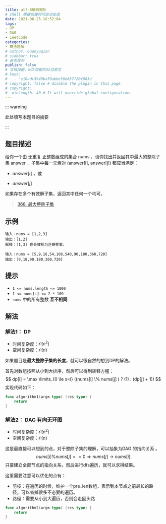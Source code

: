 ```yaml
---
title: utf-8编码解析
# shell 根据创建时间自动生成
date: 2021-06-25 18:52:04
tags:
- DP
- DAG
- LeetCode
categories:
- 算法题解
# author: Guanyuqian
# sidebar: true
# 是否发布
publish: false
# 文档加密，md5加密的32位密文
# keys:
# 	- 'e10adc3949ba59abbe56e057f20f883e'
# copyright: false # disable the plugin in this page 
# copyright:
#  minLength: 40 # It will override global configuration. 
---
```


::: warning

此处填写本题目的摘要

:::

<!-- more -->

## 题目描述

给你一个由 无重复 正整数组成的集合 nums ，请你找出并返回其中最大的整除子集 answer ，子集中每一元素对 (answer[i], answer[j]) 都应当满足：

- $answer[i] % answer[j] == 0$ ，或

- $answer[j] % answer[i] == 0$

  

如果存在多个有效解子集，返回其中任何一个均可。

> [368. 最大整除子集](https://leetcode-cn.com/problems/largest-divisible-subset/)



## 示例

```
输入：nums = [1,2,3]
输出：[1,2]
解释：[1,3] 也会被视为正确答案。

输入：nums = [5,9,18,54,108,540,90,180,360,720]
输出：[9,18,90,180,360,720]
```



## 提示

- `1 <= nums.length <= 1000`
- `1 <= nums[i] <= 2 * 109`
- `nums` 中的所有整数 **互不相同**

## 解法

### 解法1： DP

- 时间复杂度：$\mathcal{O}(n^2)$
- 空间复杂度：$\mathcal{O}(n)$

如果题目是**最大整除子集的长度**，就可以很自然的想到DP的解法。

首先对数组按照从小到大排序，然后可以得到转移方程：
$$
dp[i] = \max \limits_{0 \le x<i} ((nums[i] \% nums[j] ) ? (1) : (dp[j] + 1))
$$
实现代码如下：

```go
func algorithm1(argm type) (res type) {
    return
}
```



### 解法2： DAG 有向无环图

- 时间复杂度：$\mathcal{O}(n^2)$
- 空间复杂度：$\mathcal{O}(n)$

这是最直接可以想到的点，对于整除子集的理解，可以抽象为DAG 的指向关系 。
$$
nums[i] \% nums[j] == 0 \Rightarrow nums[j] \to nums[i]
$$
只要建立全部节点的指向关系，然后进行dfs遍历，就可以求得结果。

这里需要注意可以优化的点有：

- 剪枝：在遍历的时候，维护一个pre_len数组，表示到本节点之前最长的路径，可以省掉很多不必要的遍历。
- 路径：需要从小到大遍历，否则会走回头路


```go
func algorithm2(argm type) (res type) {
    return
}
```